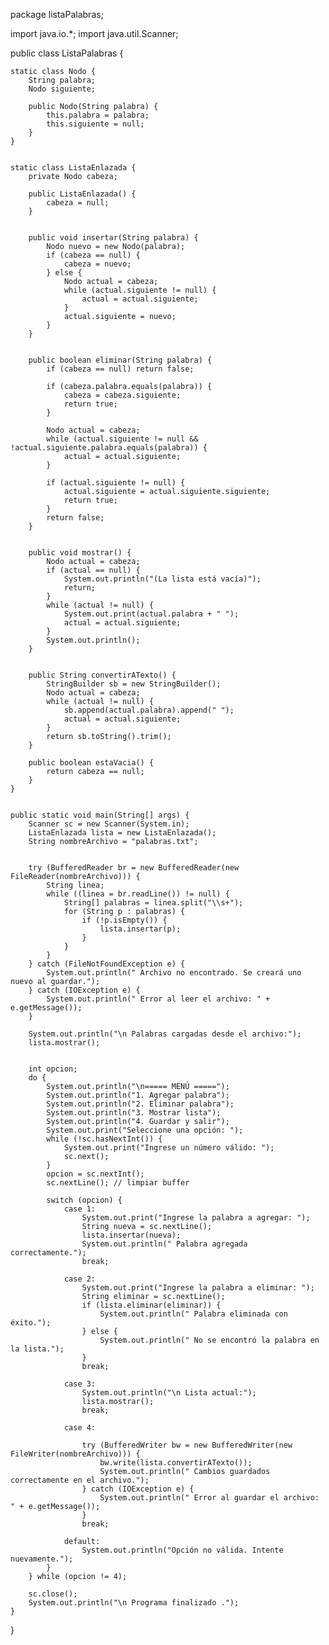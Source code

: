 package listaPalabras;

import java.io.*;
import java.util.Scanner;



public class ListaPalabras {

    
    static class Nodo {
        String palabra;
        Nodo siguiente;

        public Nodo(String palabra) {
            this.palabra = palabra;
            this.siguiente = null;
        }
    }

   
    static class ListaEnlazada {
        private Nodo cabeza;

        public ListaEnlazada() {
            cabeza = null;
        }

      
        public void insertar(String palabra) {
            Nodo nuevo = new Nodo(palabra);
            if (cabeza == null) {
                cabeza = nuevo;
            } else {
                Nodo actual = cabeza;
                while (actual.siguiente != null) {
                    actual = actual.siguiente;
                }
                actual.siguiente = nuevo;
            }
        }

       
        public boolean eliminar(String palabra) {
            if (cabeza == null) return false;

            if (cabeza.palabra.equals(palabra)) {
                cabeza = cabeza.siguiente;
                return true;
            }

            Nodo actual = cabeza;
            while (actual.siguiente != null && !actual.siguiente.palabra.equals(palabra)) {
                actual = actual.siguiente;
            }

            if (actual.siguiente != null) {
                actual.siguiente = actual.siguiente.siguiente;
                return true;
            }
            return false;
        }

        
        public void mostrar() {
            Nodo actual = cabeza;
            if (actual == null) {
                System.out.println("(La lista está vacía)");
                return;
            }
            while (actual != null) {
                System.out.print(actual.palabra + " ");
                actual = actual.siguiente;
            }
            System.out.println();
        }

        
        public String convertirATexto() {
            StringBuilder sb = new StringBuilder();
            Nodo actual = cabeza;
            while (actual != null) {
                sb.append(actual.palabra).append(" ");
                actual = actual.siguiente;
            }
            return sb.toString().trim();
        }

        public boolean estaVacia() {
            return cabeza == null;
        }
    }

   
    public static void main(String[] args) {
        Scanner sc = new Scanner(System.in);
        ListaEnlazada lista = new ListaEnlazada();
        String nombreArchivo = "palabras.txt";

        
        try (BufferedReader br = new BufferedReader(new FileReader(nombreArchivo))) {
            String linea;
            while ((linea = br.readLine()) != null) {
                String[] palabras = linea.split("\\s+");
                for (String p : palabras) {
                    if (!p.isEmpty()) {
                        lista.insertar(p);
                    }
                }
            }
        } catch (FileNotFoundException e) {
            System.out.println(" Archivo no encontrado. Se creará uno nuevo al guardar.");
        } catch (IOException e) {
            System.out.println(" Error al leer el archivo: " + e.getMessage());
        }

        System.out.println("\n Palabras cargadas desde el archivo:");
        lista.mostrar();

        
        int opcion;
        do {
            System.out.println("\n===== MENÚ =====");
            System.out.println("1. Agregar palabra");
            System.out.println("2. Eliminar palabra");
            System.out.println("3. Mostrar lista");
            System.out.println("4. Guardar y salir");
            System.out.print("Seleccione una opción: ");
            while (!sc.hasNextInt()) {
                System.out.print("Ingrese un número válido: ");
                sc.next();
            }
            opcion = sc.nextInt();
            sc.nextLine(); // limpiar buffer

            switch (opcion) {
                case 1:
                    System.out.print("Ingrese la palabra a agregar: ");
                    String nueva = sc.nextLine();
                    lista.insertar(nueva);
                    System.out.println(" Palabra agregada correctamente.");
                    break;

                case 2:
                    System.out.print("Ingrese la palabra a eliminar: ");
                    String eliminar = sc.nextLine();
                    if (lista.eliminar(eliminar)) {
                        System.out.println(" Palabra eliminada con éxito.");
                    } else {
                        System.out.println(" No se encontró la palabra en la lista.");
                    }
                    break;

                case 3:
                    System.out.println("\n Lista actual:");
                    lista.mostrar();
                    break;

                case 4:
                    
                    try (BufferedWriter bw = new BufferedWriter(new FileWriter(nombreArchivo))) {
                        bw.write(lista.convertirATexto());
                        System.out.println(" Cambios guardados correctamente en el archivo.");
                    } catch (IOException e) {
                        System.out.println(" Error al guardar el archivo: " + e.getMessage());
                    }
                    break;

                default:
                    System.out.println("Opción no válida. Intente nuevamente.");
            }
        } while (opcion != 4);

        sc.close();
        System.out.println("\n Programa finalizado .");
    }
}
